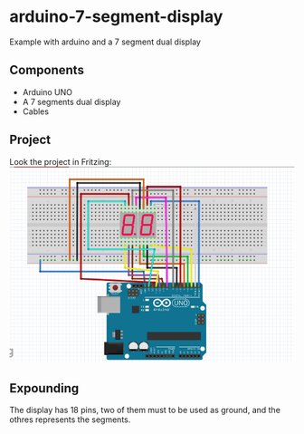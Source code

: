 # arduino-7-segment-display
Example with arduino and a 7 segment dual display

## Components
- Arduino UNO
- A 7 segments dual display
- Cables

## Project 
Look the project in Fritzing:
<img src="https://github.com/jayralencar/arduino-7-segment-display/blob/master/images/project.png?raw=true"></a>

## Expounding
The display has 18 pins, two of them must to be used as ground, and the othres represents the segments.

